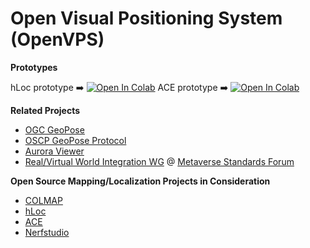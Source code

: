 # Open Visual Positioning System (OpenVPS)

**Prototypes**

hLoc prototype ➡️ [![Open In Colab](https://colab.research.google.com/assets/colab-badge.svg)](https://colab.research.google.com/drive/12PIjDUXWqyZrYTtuhQHuwOvdcHeItrpW?usp=sharing)
ACE prototype ➡️ [![Open In Colab](https://colab.research.google.com/assets/colab-badge.svg)](https://colab.research.google.com/drive/1G3q4Wr4GAzFMeonCMfwoexDIdEAMEYDn?usp=sharing)

**Related Projects**

- [OGC GeoPose](https://www.geopose.org/)
- [OSCP GeoPose Protocol](https://github.com/OpenArCloud/oscp-geopose-protocol)
- [Aurora Viewer](https://www.auroraviewer.org/)
- [Real/Virtual World Integration WG](https://github.com/MetaverseStandards/Virtual-Real-Integration) @ [Metaverse Standards Forum](https://metaverse-standards.org/)

**Open Source Mapping/Localization Projects in Consideration**

- [COLMAP](https://colmap.github.io/)
- [hLoc](https://github.com/cvg/Hierarchical-Localization)
- [ACE](https://nianticlabs.github.io/ace/)
- [Nerfstudio](https://docs.nerf.studio)
